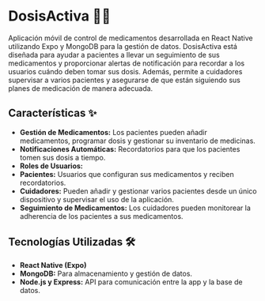 # DosisActiva 📱💊
Aplicación móvil de control de medicamentos desarrollada en React Native utilizando Expo y MongoDB para la gestión de datos. DosisActiva está diseñada para ayudar a pacientes a llevar un seguimiento de sus medicamentos y proporcionar alertas de notificación para recordar a los usuarios cuándo deben tomar sus dosis. Además, permite a cuidadores supervisar a varios pacientes y asegurarse de que están siguiendo sus planes de medicación de manera adecuada.

## Características ✨

- **Gestión de Medicamentos:** Los pacientes pueden añadir medicamentos, programar dosis y gestionar su inventario de medicinas.
- **Notificaciones Automáticas:** Recordatorios para que los pacientes tomen sus dosis a tiempo.
- **Roles de Usuarios:**
- **Pacientes:** Usuarios que configuran sus medicamentos y reciben recordatorios.
- **Cuidadores:** Pueden añadir y gestionar varios pacientes desde un único dispositivo y supervisar el uso de la aplicación.
- **Seguimiento de Medicamentos:** Los cuidadores pueden monitorear la adherencia de los pacientes a sus medicamentos.

## Tecnologías Utilizadas 🛠️
- **React Native (Expo)**
- **MongoDB:** Para almacenamiento y gestión de datos.
- **Node.js y Express:** API para comunicación entre la app y la base de datos.
